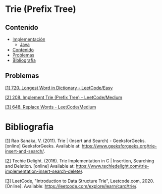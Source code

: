 # Trie (Prefix Tree)

## Contenido
* [Implementación](#)
    * [Java](#)
* [Contenido](#contenido)
* [Problemas](#problemas)
* [Bibliografia](#bibliografia)

## Problemas

[[1] 720. Longest Word in Dictionary - LeetCode/Easy](https://leetcode.com/problems/longest-word-in-dictionary/)

[[2] 208. Implement Trie (Prefix Tree) - LeetCode/Medium](https://leetcode.com/problems/implement-trie-prefix-tree/)

[[3] 648. Replace Words - LeetCode/Medium](https://leetcode.com/problems/replace-words/)

# Bibliografia

[[1]](https://www.geeksforgeeks.org/trie-insert-and-search/) Rao Sanaka, V. (2011). Trie | (Insert and Search) - GeeksforGeeks. [online] GeeksforGeeks. Available at: https://www.geeksforgeeks.org/trie-insert-and-search/.

[[2]](https://www.techiedelight.com/trie-implementation-insert-search-delete/) Techie Delight. (2016). Trie Implementation in C | Insertion, Searching and Deletion. [online] Available at: https://www.techiedelight.com/trie-implementation-insert-search-delete/.

[[3]](https://leetcode.com/explore/learn/card/trie/) LeetCode, "Introduction to Data Structure Trie", Leetcode.com, 2020. [Online]. Available: https://leetcode.com/explore/learn/card/trie/.
